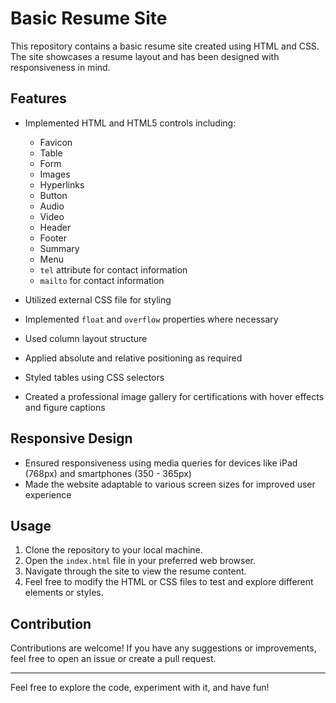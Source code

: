 # Basic Resume Site

This repository contains a basic resume site created using HTML and CSS. The site showcases a resume layout and has been designed with responsiveness in mind.

## Features

- Implemented HTML and HTML5 controls including:
  - Favicon
  - Table
  - Form
  - Images
  - Hyperlinks
  - Button
  - Audio
  - Video
  - Header
  - Footer
  - Summary
  - Menu
  - `tel` attribute for contact information
  - `mailto` for contact information

- Utilized external CSS file for styling
- Implemented `float` and `overflow` properties where necessary
- Used column layout structure
- Applied absolute and relative positioning as required
- Styled tables using CSS selectors
- Created a professional image gallery for certifications with hover effects and figure captions

## Responsive Design

- Ensured responsiveness using media queries for devices like iPad (768px) and smartphones (350 - 365px)
- Made the website adaptable to various screen sizes for improved user experience


## Usage

1. Clone the repository to your local machine.
2. Open the `index.html` file in your preferred web browser.
3. Navigate through the site to view the resume content.
4. Feel free to modify the HTML or CSS files to test and explore different elements or styles.

## Contribution

Contributions are welcome! If you have any suggestions or improvements, feel free to open an issue or create a pull request.



---

Feel free to explore the code, experiment with it, and have fun!
